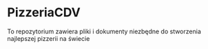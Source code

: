 # PizzeriaCDV
To repozytorium zawiera pliki i dokumenty niezbędne do stworzenia najlepszej pizzerii na świecie
